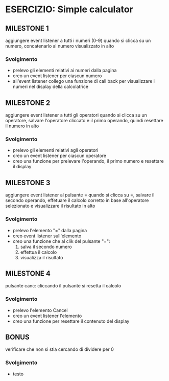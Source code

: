 # ESERCIZIO: Simple calculator

## MILESTONE 1

aggiungere event listener a tutti i numeri (0-9)
quando si clicca su un numero, concatenarlo al numero visualizzato in alto

### Svolgimento

- prelevo gli elementi relativi ai numeri dalla pagina
- creo un event listener per ciascun numero
- all'event listener collego una funzione di call back per visualizzare i numeri nel display della calcolatrice

## MILESTONE 2

aggiungere event listener a tutti gli operatori
quando si clicca su un operatore, salvare l'operatore cliccato e il primo operando, quindi resettare il numero in alto

### Svolgimento

- prelevo gli elementi relativi agli operatori
- creo un event listener per ciascun operatore
- creo una funzione per prelevare l'operando, il primo numero e resettare il display

## MILESTONE 3

aggiungere event listener al pulsante =
quando si clicca su =, salvare il secondo operando, effetuare il calcolo corretto in base all'operatore selezionato e visualizzare il risultato in alto

### Svolgimento

- prelevo l'elemento "=" dalla pagina
- creo event listener sull'elemento
- creo una funzione che al clik del pulsante "=":
  1. salva il secondo numero
  2. effettua il calcolo
  3. visualizza il risultato

## MILESTONE 4

pulsante canc: cliccando il pulsante si resetta il calcolo

### Svolgimento

- prelevo l'elemento Cancel
- creo un event listener l'elemento
- creo una funzione per resettare il contenuto del display

## BONUS

verificare che non si stia cercando di dividere per 0

### Svolgimento

- testo
